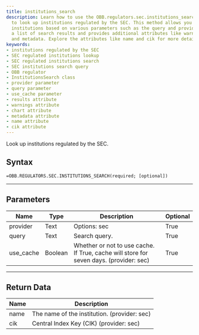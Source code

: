 ```yaml
---
title: institutions_search
description: Learn how to use the OBB.regulators.sec.institutions_search() method
  to look up institutions regulated by the SEC. This method allows you to search for
  institutions based on various parameters such as the query and provider. It returns
  a list of search results and provides additional attributes like warnings, chart,
  and metadata. Explore the attributes like name and cik for more details on the institution.
keywords: 
- institutions regulated by the SEC
- SEC regulated institutions lookup
- SEC regulated institutions search
- SEC institutions search query
- OBB regulator
- InstitutionsSearch class
- provider parameter
- query parameter
- use_cache parameter
- results attribute
- warnings attribute
- chart attribute
- metadata attribute
- name attribute
- cik attribute
---
```


<!-- markdownlint-disable MD041 -->

Look up institutions regulated by the SEC.

## Syntax

```excel wordwrap
=OBB.REGULATORS.SEC.INSTITUTIONS_SEARCH(required; [optional])
```

---

## Parameters

| Name | Type | Description | Optional |
| ---- | ---- | ----------- | -------- |
| provider | Text | Options: sec | True |
| query | Text | Search query. | True |
| use_cache | Boolean | Whether or not to use cache. If True, cache will store for seven days. (provider: sec) | True |

---

## Return Data

| Name | Description |
| ---- | ----------- |
| name | The name of the institution. (provider: sec) |
| cik | Central Index Key (CIK) (provider: sec) |
